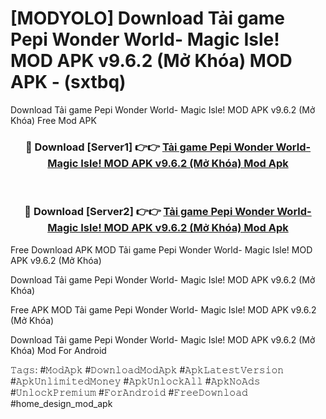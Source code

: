 # [MODYOLO] Download Tải game Pepi Wonder World- Magic Isle! MOD APK v9.6.2 (Mở Khóa) MOD APK - (sxtbq)
Download Tải game Pepi Wonder World- Magic Isle! MOD APK v9.6.2 (Mở Khóa) Free Mod APK

<div align="center">
<h3>🔴 Download [Server1] 👉👉 <a href="https://apk-comot.site?title=Tải_game_Pepi_Wonder_World-_Magic_Isle!_MOD_APK_v9.6.2_(Mở_Khóa)">Tải game Pepi Wonder World- Magic Isle! MOD APK v9.6.2 (Mở Khóa) Mod Apk</a></h3><br>

<h3>🔴 Download [Server2] 👉👉 <a href="https://apk-comot.site?title=Tải_game_Pepi_Wonder_World-_Magic_Isle!_MOD_APK_v9.6.2_(Mở_Khóa)">Tải game Pepi Wonder World- Magic Isle! MOD APK v9.6.2 (Mở Khóa) Mod Apk</a></h3>
</div>


Free Download APK MOD Tải game Pepi Wonder World- Magic Isle! MOD APK v9.6.2 (Mở Khóa)

Download Tải game Pepi Wonder World- Magic Isle! MOD APK v9.6.2 (Mở Khóa) 

Free APK MOD Tải game Pepi Wonder World- Magic Isle! MOD APK v9.6.2 (Mở Khóa) 

Download Tải game Pepi Wonder World- Magic Isle! MOD APK v9.6.2 (Mở Khóa) Mod For Android

𝚃𝚊𝚐𝚜: #𝙼𝚘𝚍𝙰𝚙𝚔 #𝙳𝚘𝚠𝚗𝚕𝚘𝚊𝚍𝙼𝚘𝚍𝙰𝚙𝚔 #𝙰𝚙𝚔𝙻𝚊𝚝𝚎𝚜𝚝𝚅𝚎𝚛𝚜𝚒𝚘𝚗 #𝙰𝚙𝚔𝚄𝚗𝚕𝚒𝚖𝚒𝚝𝚎𝚍𝙼𝚘𝚗𝚎𝚢 #𝙰𝚙𝚔𝚄𝚗𝚕𝚘𝚌𝚔𝙰𝚕𝚕 #𝙰𝚙𝚔𝙽𝚘𝙰𝚍𝚜 #𝚄𝚗𝚕𝚘𝚌𝚔𝙿𝚛𝚎𝚖𝚒𝚞𝚖 #𝙵𝚘𝚛𝙰𝚗𝚍𝚛𝚘𝚒𝚍 #𝙵𝚛𝚎𝚎𝙳𝚘𝚠𝚗𝚕𝚘𝚊𝚍 #home_design_mod_apk